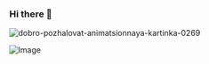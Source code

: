 ### Hi there 👋
![dobro-pozhalovat-animatsionnaya-kartinka-0269](https://github.com/sofijacom/sofijacom/assets/107557749/b3962be4-cf62-497f-9d5d-c0216ee744f1)


![Image](https://github-readme-stats.vercel.app/api?username=sofijacom&theme=jolly&count_private=true&show_icons=true)

### 

<!--
**sofijacom/sofijacom** is a ✨ _special_ ✨ repository because its `README.md` (this file) appears on your GitHub profile.

Here are some ideas to get you started:

- 🔭 I’m currently working on ...
- 🌱 I’m currently learning ...
- 👯 I’m looking to collaborate on ...
- 🤔 I’m looking for help with ...
- 💬 Ask me about ...
- 📫 How to reach me: ...
- 😄 Pronouns: ...
- ⚡ Fun fact: ...
-->
